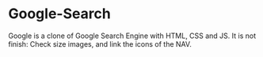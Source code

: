 # Google-Search
Google is a clone of Google Search Engine with HTML, CSS and JS.
It is not finish: Check size images, and link the icons of the NAV. 
